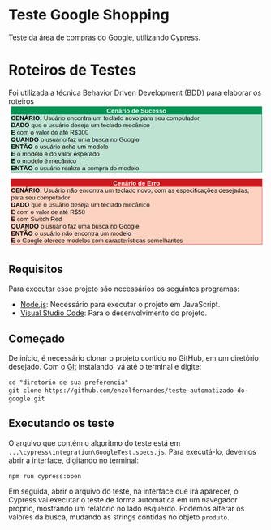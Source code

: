 # Teste Google Shopping
 Teste da área de compras do Google, utilizando [Cypress](https://www.cypress.io/).
 
# Roteiros de Testes
Foi utilizada a técnica Behavior Driven Development (BDD) para elaborar os roteiros
![Roteiros](/images/BDD.PNG)

## Requisitos
Para executar esse projeto são necessários os seguintes programas:
- [Node.js](https://nodejs.org/en/): Necessário para executar o projeto em JavaScript.
- [Visual Studio Code](https://code.visualstudio.com/): Para o desenvolvimento do projeto.

## Começado
De início, é necessário clonar o projeto contido no GitHub, em um diretório desejado.
Com o [Git](https://git-scm.com/) instalando, vá até o terminal e digite:

```shell
cd "diretorio de sua preferencia"
git clone https://github.com/enzolfernandes/teste-automatizado-do-google.git
```
## Executando os teste
O arquivo que contém o algoritmo do teste está em `...\cypress\integration\GoogleTest.specs.js`. Para executá-lo, devemos abrir a interface, digitando no terminal:
```shell
npm run cypress:open
```
Em seguida, abrir o arquivo do teste, na interface que irá aparecer, o Cypress vai executar o teste de forma automática em um navegador próprio, mostrando um relatório no lado esquerdo. Podemos alterar os valores da busca, mudando as strings contidas no objeto `produto`.
